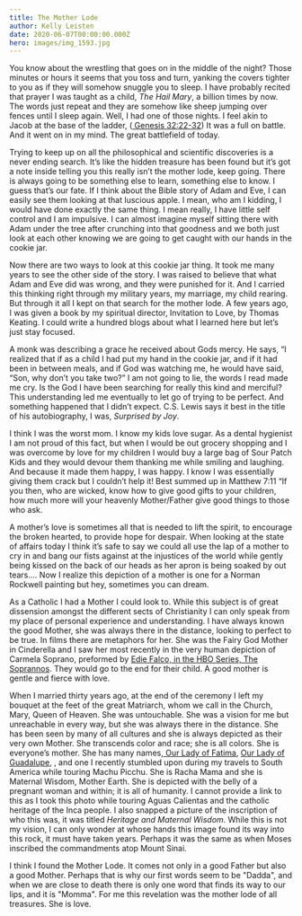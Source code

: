 ```yaml
---
title: The Mother Lode
author: Kelly Leisten
date: 2020-06-07T00:00:00.000Z
hero: images/img_1593.jpg
---
```

You know about the wrestling that goes on in the middle of the night? Those minutes or hours it seems that you toss and turn, yanking the covers tighter to you as if they will somehow snuggle you to sleep. I have probably recited that prayer I was taught as a child, *The Hail Mary*, a billion times by now. The words just repeat and they are somehow like sheep jumping over fences until I sleep again. Well, I had one of those nights. I feel akin to Jacob at the base of the ladder, ([ Genesis 32:22-32](https://www.biblegateway.com/passage/?search=Genesis+32%3A22-32&version=MSG)) It was a full on battle. And it went on in my mind. The great battlefield of today. 

Trying to keep up on all the philosophical and scientific discoveries is a never ending search. It’s like the hidden treasure has been found but it’s got a note inside telling you this really isn’t the mother lode, keep going. There is always going to be something else to learn, something else to know. I guess that’s our fate. If I think about the Bible story of Adam and Eve, I can easily see them looking at that luscious apple. I mean, who am I kidding, I would have done exactly the same thing. I mean really, I have little self control and I am impulsive. I can almost imagine myself sitting there with Adam under the tree after crunching into that goodness and we both just look at each other knowing we are going to get caught with our hands in the cookie jar.

Now there are two ways to look at this cookie jar thing. It took me many years to see the other side of the story. I was raised to believe that what Adam and Eve did was wrong, and they were punished for it. And I carried this thinking right through my military years, my marriage, my child rearing.  But through it all I kept on that search for the mother lode. A few years ago, I was given a book by my spiritual director, Invitation to Love, by Thomas Keating. I could write a hundred blogs about what I learned here but let’s just stay focused.

A monk was describing a grace he received about Gods mercy. He says, “I realized that if as a child I had put my hand in the cookie jar, and if it had been in between meals, and if God was watching me, he would have said, “Son, why don’t you take two?” I am not going to lie, the words I read made me cry. Is the God I have been searching for really this kind and merciful? This understanding led me eventually to let go of trying to be perfect. And something happened that I didn’t expect. C.S. Lewis says it best in the title of his autobiography, I was, *Surprised by Joy*.

I think I was the worst mom. I know my kids love sugar. As a dental hygienist I am not proud of this fact, but when I would be out grocery shopping and I was overcome by love for my children I would buy a large bag of Sour Patch Kids and they would devour them thanking me while smiling and laughing. And because it made them happy, I was happy. I know I was essentially giving them crack but I couldn’t help it! Best summed up in Matthew 7:11 “If you then, who are wicked, know how to give good gifts to your children, how much more will your heavenly Mother/Father give good things to those who ask.

A mother’s love is sometimes all that is needed to lift the spirit, to encourage the broken hearted, to provide hope for despair. When looking at the state of affairs today I think it’s safe to say we could all use the lap of a mother to cry in and bang our fists against at the injustices of the world while gently being kissed on the back of our heads as her apron is being soaked by out tears…. Now I realize this depiction of a mother is one for a Norman Rockwell painting but hey, sometimes you can dream. 

As a Catholic I had a Mother I could look to. While this subject is of great dissension amongst the different sects of Christianity I can only speak from my place of personal experience and understanding. I have always known the good Mother, she was always there in the distance, looking to perfect to be true. In films there are metaphors for her. She was the Fairy God Mother in Cinderella and I saw her most recently in the very human depiction of Carmela Soprano, preformed by [Edie Falco, in the HBO Series, The Soprannos](https://www.hbo.com/the-sopranos). They would go to the end for their child. A good mother is gentle and fierce with love. 

When I married thirty years ago, at the end of the ceremony I left my bouquet at the feet of the great Matriarch, whom we call in the Church, Mary, Queen of Heaven. She was untouchable. She was a vision for me but unreachable in every way, but she was always there in the distance. She has been seen by many of all cultures and she is always depicted as their very own Mother. She transcends color and race; she is all colors. She is everyone’s mother. She has many names,[ Our Lady of Fatima](https://en.wikipedia.org/wiki/Our_Lady_of_F%C3%A1tima), [Our Lady of Guadalupe](https://en.wikipedia.org/wiki/Our_Lady_of_Guadalupe), , and one I recently stumbled upon during my travels to South America while touring Machu Picchu. She is Racha Mama and she is Maternal Wisdom, Mother Earth. She is depicted with the belly of a pregnant woman and within; it is all of humanity. I cannot provide a link to this as I took this photo while touring Aguas Calientas and the catholic heritage of the Inca people. I also snapped a picture of the inscription of who this was, it was titled *Heritage and Maternal Wisdom.* While this is not my vision, I can only wonder at whose hands this image found its way into this rock, it must have taken years. Perhaps it was the same as when Moses inscribed the commandments atop Mount Sinai.

I think I found the Mother Lode. It comes not only in a good Father but also a good Mother. Perhaps that is why our first words seem to be "Dadda", and when we are close to death there is only one word that finds its way to our lips, and it is "Momma". For me this revelation was the mother lode of all treasures. She is love.